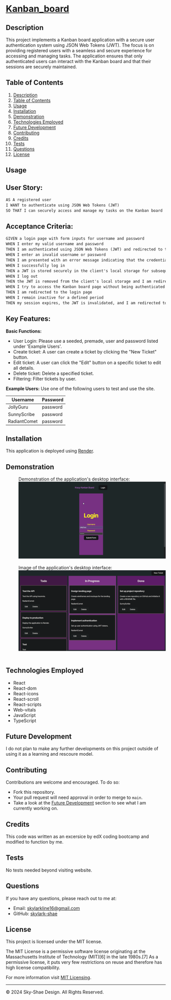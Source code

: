 # [Kanban_board](https://kanban-board-yxnk.onrender.com)

## Description

This project implements a Kanban board application with a secure user authentication system using JSON Web Tokens (JWT). The focus is on providing registered users with a seamless and secure experience for accessing and managing tasks. The application ensures that only authenticated users can interact with the Kanban board and that their sessions are securely maintained.

## Table of Contents
1. [Description](#description)
2. [Table of Contents](#table-of-contents)
3. [Usage](#usage)
4. [Installation](#installation)
5. [Demonstration](#demonstration)
6. [Technologies Employed](#technologies-employed)
7. [Future Development](#future-development)
8. [Contributing](#contributing)
9. [Credits](#credits)
10. [Tests](#tests)
11. [Questions](#questions)
12. [License](#license)

## Usage
## User Story:

```md
AS A registered user
I WANT to authenticate using JSON Web Tokens (JWT)
SO THAT I can securely access and manage my tasks on the Kanban board
```

## Acceptance Criteria:

```md
GIVEN a login page with form inputs for username and password
WHEN I enter my valid username and password
THEN I am authenticated using JSON Web Tokens (JWT) and redirected to the main Kanban board page
WHEN I enter an invalid username or password
THEN I am presented with an error message indicating that the credentials are incorrect
WHEN I successfully log in
THEN a JWT is stored securely in the client's local storage for subsequent authenticated requests
WHEN I log out
THEN the JWT is removed from the client's local storage and I am redirected to the login page
WHEN I try to access the Kanban board page without being authenticated
THEN I am redirected to the login page
WHEN I remain inactive for a defined period
THEN my session expires, the JWT is invalidated, and I am redirected to the login page upon my next action
```

## Key Features:
**Basic Functions:**
  * User Login: Please use a seeded, premade, user and password listed under 'Example Users'.
  * Create ticket: A user can create a ticket by clicking the "New Ticket" button.
  * Edit ticket: A user can click the "Edit" button on a specific ticket to edit all details. 
  * Delete ticket: Delete a specified ticket.
  * Filtering: Filter tickets by user.

**Example Users:** Use one of the following users to test and use the site.

| Username      | Password  |
| ------------- | --------- |
| JollyGuru     | password  |
| SunnyScribe   | password  |
| RadiantComet  | password  |


## Installation
This application is deployed using [Render](https://kanban-board-yxnk.onrender.com).

## Demonstration
<div style="margin-left: 40px;">
  Demonstration of the application's desktop interface:<br/>
  <img src="GIF_kanban.gif" alt="Desktop demonstration video" width="550"/>
</div>
<br/>

<div style="margin-left: 40px;">
  Image of the application's desktop interface:<br/>
  <img src="Screenshot_kanban.png" alt="Screenshot" width="550"/>
</div>
<br/>

## Technologies Employed
* React
* React-dom
* React-icons
* React-scroll
* React-scripts
* Web-vitals
* JavaScript
* TypeScript

## Future Development
I do not plan to make any further developments on this project outside of using it as a learning and rescoure model.

## Contributing
Contributions are welcome and encouraged. To do so:
- Fork this repository. 
- Your pull request will need approval in order to merge to ```main```.
- Take a look at the [Future Development](#future-development) section to see what I am currently working on.

## Credits
This code was written as an excersice by edX coding bootcamp and modified to function by me.

## Tests
No tests needed beyond visiting website.

## Questions
If you have any questions, please reach out to me at:
- Email: [skylarkline16@gmail.com](mailto:skylarkline16@gmail.com)
- GitHub: [skylark-shae](https://github.com/skylark-shae)


## License

This project is licensed under the MIT license.

The MIT License is a permissive software license originating at the Massachusetts Institute of Technology (MIT)[6] in the late 1980s.[7] As a permissive license, it puts very few restrictions on reuse and therefore has high license compatibility.

For more information visit [MIT Licensing](https://choosealicense.com/licenses/mit/).

- - -
© 2024 Sky-Shae Design. All Rights Reserved.
